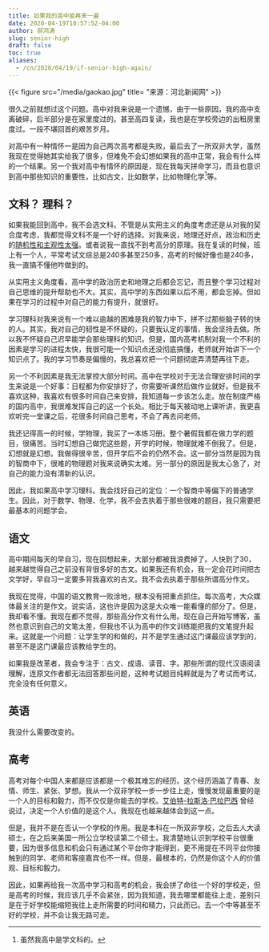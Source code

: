 ```yaml
---
title: 如果我的高中能再来一遍
date: 2020-04-19T10:57:52-04:00
author: 郝鸿涛
slug: senior-high
draft: false
toc: true
aliases:
  - /cn/2020/04/19/if-senior-high-again/
---
```

{{< figure src="/media/gaokao.jpg" title= "来源：河北新闻网" >}}


很久之前就想过这个问题。高中对我来说是一个遗憾，由于一些原因，我的高中支离破碎，后半部分是在家里度过的。甚至高四复读，我也是在学校旁边的出租房里度过。一段不堪回首的艰苦岁月。

对高中有一种情怀一是因为自己两次高考都是失败，最后去了一所双非大学，虽然我现在觉得她其实给我了很多，但难免不会幻想如果我的高中正常，我会有什么样的一个结果。另一个我对高中有情怀的原因是，现在我每天拼命学习，而且也意识到高中那些知识的重要性，比如古文，比如数学，比如物理化学[^1]等。

## 文科？ 理科？

如果我能回到高中，我不会选文科。不管是从实用主义的角度考虑还是从对我的契合度考虑，我都觉得文科不是一个好的选择。对我来说，地理还好点，政治和历史的[随机性和主观性太强](/cn/2021/05/19/fair/)。或者说我一直找不到考高分的原理。我在复读的时候，班上有一个人，平常考试文综总是240多甚至250多，高考的时候好像也是240多，我一直搞不懂他咋做到的。

从实用主义角度看，高中学的政治历史和地理之后都会忘记，而且整个学习过程对自己思维的提升帮助也不大。其实，高中学的东西如果以后不用，都会忘掉。但如果在学习的过程中对自己的能力有提升，就很好。

学习理科对我来说有一个难以逾越的困难是我的智力中下，拼不过那些脑子转的快的人。其实，我对自己的韧性是不怀疑的，只要我认定的事情，我会坚持去做。所以我不怀疑自己迟早能学会那些理科的知识。但是，国内高考机制对我一个不利的因素是学习的进程太快，我很可能一个知识点还没彻底搞懂，老师就开始讲下一个知识点了。我的学习节奏是偏慢的，我总喜欢把一个问题彻底弄清楚再往下走。

另一个不利因素是我无法掌控大部分时间。高中在学校对于无法合理安排时间的学生来说是一个好事：日程都为你安排好了，你需要听课然后做作业就好。但是我不喜欢这种，我喜欢有很多时间自己来安排，我知道每一步该怎么走。放在制度严格的国内高中，我很难发挥自己的这一个长处。相比于每天被动地上课听讲，我更喜欢听完一堂课之后，花很多时间自己思考，不会了再去问老师。

我还记得高一的时候，学物理，我买了一本练习册。整个暑假我都在做力学的题目，很痛苦。当时幻想自己做完这些题，开学的时候，物理就难不倒我了。但是，幻想就是幻想。我做得很辛苦，但开学后不会的仍然不会。这一部分当然是因为我的智商中下，很难的物理题对我来说确实太难。另一部分的原因是我太心急了，对自己的能力没有清新的认识。

因此，我如果高中学习理科。我会找好自己的定位：一个智商中等偏下的普通学生。因此，对于数学、物理、化学，我不会去执着于那些很难的题目，我只需要把最基本的问题学会。

## 语文
高中期间每天的早自习，现在回想起来，大部分都被我浪费掉了。人快到了30，越来越觉得自己之前没有背很多好的古文。如果我还有机会，我一定会花时间把古文学好，早自习一定要多背我喜欢的古文。我不会去执着于那些所谓高分作文。

我现在觉得，中国的语文教育一败涂地，根本没有把重点抓住。每次高考，大众媒体最关注的是作文。说实话，这也许是因为这是大众唯一能看懂的部分了。但是，我却看不懂。我现在都不觉得，那些高分作文有什么用。现在自己开始写博客，虽然也意识到自己的文笔太差，但我也不认为高中的作文训练能把我的文笔提升起来。这就是一个问题：让学生学的和做的，并不是学生通过这门课最应该学到的，甚至不是这门课最应该教给学生的。

如果我是改革者，我会专注于：古文、成语、读音、字。那些所谓的现代汉语阅读理解，连原文作者都无法回答那些问题，这种考试题目纯粹就是为了考试而考试，完全没有任何意义。

## 英语
我没什么需要改变的。

## 高考
高考对每个中国人来都是应该都是一个极其难忘的经历。这个经历涵盖了青春、友情、师生、紧张、梦想。我从一个双非学校一步一步往上走，慢慢发现最重要的是一个人的目标和毅力，而不仅仅是你能去的学校。[艾伯特-拉斯洛·巴拉巴西](https://baike.baidu.com/item/%E8%89%BE%E4%BC%AF%E7%89%B9-%E6%8B%89%E6%96%AF%E6%B4%9B%C2%B7%E5%B7%B4%E6%8B%89%E5%B7%B4%E8%A5%BF/20835254) 曾经说过，决定一个人价值的是这个人。我现在也越来越体会到这一点。

但是，我并不是在否认一个学校的作用。我是本科在一所双非学校，之后去人大读硕士，在之后来美国一所公立学校读第二个硕士。我清楚地认识到学校平台很重要，因为很多信息和机会只有通过某个平台你才能得到，更不用提在不同平台你接触到的同学、老师和客座嘉宾也不一样。但是，最根本的，仍然是你这个人的价值观、目标和毅力。

因此，如果再给我一次高中学习和高考的机会，我会拼了命往一个好的学校走，但是高考的时候，我应该几乎不会紧张，因为我知道，我去哪里都能往上走，差别只是在于好学校能缩短我往上走所需要的时间和精力，只此而已。去一个中等甚至不好的学校，并不会让我无路可走。

[^1]: 虽然我高中是学文科的。